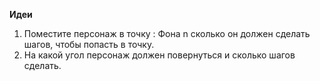 **Идеи**
1. Поместите персонаж в точку : Фона n сколько он должен сделать шагов, чтобы попасть в точку.
2. На какой угол персонаж должен повернуться и сколько шагов сделать.